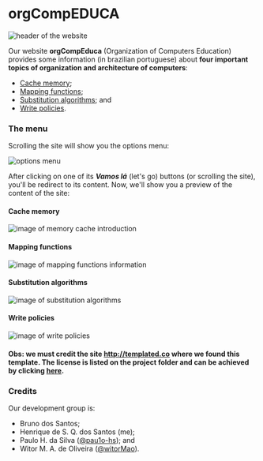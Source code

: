 
# orgCompEDUCA
![header of the website](https://i.imgur.com/qpIf2bs.png)

Our website **orgCompEduca** (Organization of Computers Education) provides some information (in brazilian portuguese) about **four important topics of organization and architecture of computers**:

 - [Cache memory](https://github.com/henriquesqs/Graduation-codes/new/master/Organization%20and%20Architecture%20of%20Computer/OrgComp%20EDUCA#cache-memory);
 - [Mapping functions](https://github.com/henriquesqs/Graduation-codes/new/master/Organization%20and%20Architecture%20of%20Computer/OrgComp%20EDUCA#mapping-functions);
 - [Substitution algorithms](https://github.com/henriquesqs/Graduation-codes/new/master/Organization%20and%20Architecture%20of%20Computer/OrgComp%20EDUCA#substitution-algorithms); and
 - [Write policies](https://github.com/henriquesqs/Graduation-codes/new/master/Organization%20and%20Architecture%20of%20Computer/OrgComp%20EDUCA#write-policies).
  
### The menu
Scrolling the site will show you the options menu:

![options menu](https://i.imgur.com/of8gpTC.jpg)

After clicking on one of its ***Vamos lá*** (let's go) buttons (or scrolling the site), you'll be redirect to its content. Now, we'll show you a preview of the content of the site:

 #### Cache memory
 ![image of memory cache introduction](https://i.imgur.com/sfNC322.png)
 #### Mapping functions
 ![image of mapping functions information](https://i.imgur.com/70D4LWj.png)
 #### Substitution algorithms
 ![image of substitution algorithms](https://i.imgur.com/fF88XDp.png)
 
 #### Write policies
![image of write policies](https://i.imgur.com/PYfpAm3.png)

#### Obs: we must credit the site **http://templated.co** where we found this template. The license is listed on the project folder and can be achieved by clicking [here](https://github.com/henriquesqs/Graduation-codes/blob/master/Organization%20and%20Architecture%20of%20Computer/OrgComp%20EDUCA/license.txt).

### Credits
Our development group is:
- Bruno dos Santos;
 - Henrique de S. Q. dos Santos (me);
 - Paulo H. da Silva ([@pau1o-hs](https://github.com/pau1o-hs)); and
 - Witor M. A. de Oliveira ([@witorMao](https://github.com/witorMao)).
